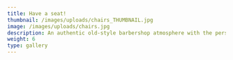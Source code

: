 ```yaml
---
title: Have a seat!
thumbnail: /images/uploads/chairs_THUMBNAIL.jpg
image: /images/uploads/chairs.jpg
description: An authentic old-style barbershop atmosphere with the personal, friendly service you'd expect!
weight: 6
type: gallery
---
```



